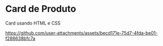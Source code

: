 # Card de Produto
Card usando HTML e CSS



https://github.com/user-attachments/assets/becd171e-75d7-4fda-be01-f286638bfc7a




